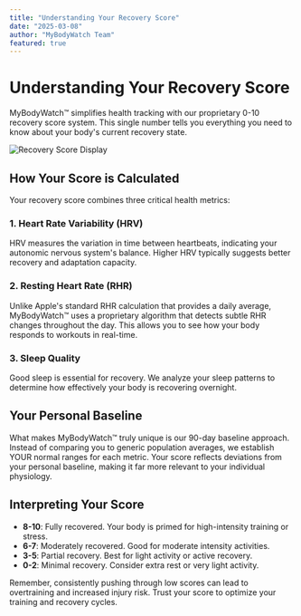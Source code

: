 ```yaml
---
title: "Understanding Your Recovery Score"
date: "2025-03-08"
author: "MyBodyWatch Team"
featured: true
---
```


# Understanding Your Recovery Score

MyBodyWatch™ simplifies health tracking with our proprietary 0-10 recovery score system. This single number tells you everything you need to know about your body's current recovery state.

![Recovery Score Display](../images/score-display.jpg)

## How Your Score is Calculated

Your recovery score combines three critical health metrics:

### 1. Heart Rate Variability (HRV)
HRV measures the variation in time between heartbeats, indicating your autonomic nervous system's balance. Higher HRV typically suggests better recovery and adaptation capacity.

### 2. Resting Heart Rate (RHR)
Unlike Apple's standard RHR calculation that provides a daily average, MyBodyWatch™ uses a proprietary algorithm that detects subtle RHR changes throughout the day. This allows you to see how your body responds to workouts in real-time.

### 3. Sleep Quality
Good sleep is essential for recovery. We analyze your sleep patterns to determine how effectively your body is recovering overnight.

## Your Personal Baseline

What makes MyBodyWatch™ truly unique is our 90-day baseline approach. Instead of comparing you to generic population averages, we establish YOUR normal ranges for each metric. Your score reflects deviations from your personal baseline, making it far more relevant to your individual physiology.

## Interpreting Your Score

- **8-10**: Fully recovered. Your body is primed for high-intensity training or stress.
- **6-7**: Moderately recovered. Good for moderate intensity activities.
- **3-5**: Partial recovery. Best for light activity or active recovery.
- **0-2**: Minimal recovery. Consider extra rest or very light activity.

Remember, consistently pushing through low scores can lead to overtraining and increased injury risk. Trust your score to optimize your training and recovery cycles.